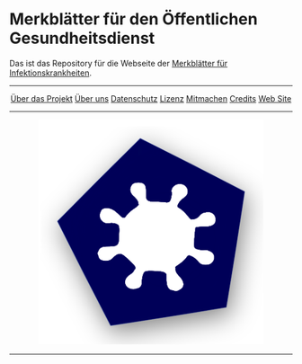 # Merkblätter für den Öffentlichen Gesundheitsdienst
Das ist das Repository für die Webseite der <a href="https://jakobschumacher.github.io/oegd_merkblaetter">Merkblätter für Infektionskrankheiten</a>.
<hr />
<p align="center">
    <a href="pages/about.html">Über das Projekt</a>
    <a href="#who-we-are">Über uns</a>
    <a href="#data-privacy">Datenschutz</a>
    <a href="#licensing">Lizenz</a>
    <a href="#how-to-contribute">Mitmachen</a>
    <a href="#credits">Credits</a>
    <a href="https://www.merkblaetter-fuer-infektionskrankheiten.de">Web Site</a>
</p>
<hr />
<p align="center">
 <a href="https://www.merkblaetter-fuer-infektionskrankheiten.de"><img src="assets/images/Logo2.png" width="400" height="400" alt="Logo"/></a>
</p>
<hr />


